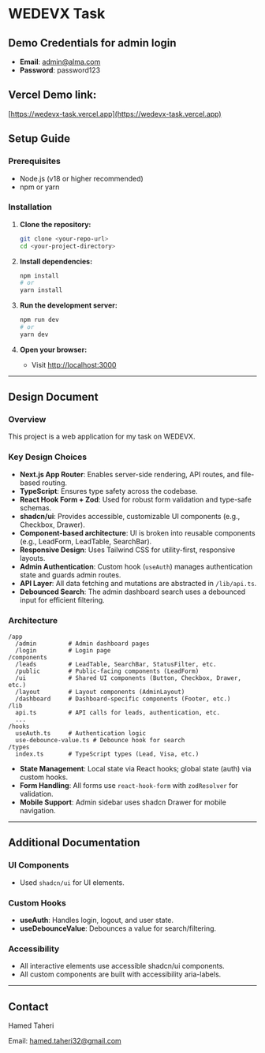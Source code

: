 # WEDEVX Task

## Demo Credentials for admin login

- **Email**: admin@alma.com
- **Password**: password123

## Vercel Demo link:
[https://wedevx-task.vercel.app](https://wedevx-task.vercel.app)

## Setup Guide

### Prerequisites

- Node.js (v18 or higher recommended)
- npm or yarn

### Installation

1. **Clone the repository:**

   ```sh
   git clone <your-repo-url>
   cd <your-project-directory>
   ```

2. **Install dependencies:**

   ```sh
   npm install
   # or
   yarn install
   ```

3. **Run the development server:**

   ```sh
   npm run dev
   # or
   yarn dev
   ```

4. **Open your browser:**
   - Visit [http://localhost:3000](http://localhost:3000)

---

## Design Document

### Overview

This project is a web application for my task on WEDEVX.

### Key Design Choices

- **Next.js App Router**: Enables server-side rendering, API routes, and file-based routing.
- **TypeScript**: Ensures type safety across the codebase.
- **React Hook Form + Zod**: Used for robust form validation and type-safe schemas.
- **shadcn/ui**: Provides accessible, customizable UI components (e.g., Checkbox, Drawer).
- **Component-based architecture**: UI is broken into reusable components (e.g., LeadForm, LeadTable, SearchBar).
- **Responsive Design**: Uses Tailwind CSS for utility-first, responsive layouts.
- **Admin Authentication**: Custom hook (`useAuth`) manages authentication state and guards admin routes.
- **API Layer**: All data fetching and mutations are abstracted in `/lib/api.ts`.
- **Debounced Search**: The admin dashboard search uses a debounced input for efficient filtering.

### Architecture

```
/app
  /admin         # Admin dashboard pages
  /login         # Login page
/components
  /leads         # LeadTable, SearchBar, StatusFilter, etc.
  /public        # Public-facing components (LeadForm)
  /ui            # Shared UI components (Button, Checkbox, Drawer, etc.)
  /layout        # Layout components (AdminLayout)
  /dashboard     # Dashboard-specific components (Footer, etc.)
/lib
  api.ts         # API calls for leads, authentication, etc.
  ...
/hooks
  useAuth.ts     # Authentication logic
  use-debounce-value.ts # Debounce hook for search
/types
  index.ts       # TypeScript types (Lead, Visa, etc.)
```

- **State Management**: Local state via React hooks; global state (auth) via custom hooks.
- **Form Handling**: All forms use `react-hook-form` with `zodResolver` for validation.
- **Mobile Support**: Admin sidebar uses shadcn Drawer for mobile navigation.

---

## Additional Documentation

### UI Components

- Used `shadcn/ui` for UI elements.

### Custom Hooks

- **useAuth**: Handles login, logout, and user state.
- **useDebounceValue**: Debounces a value for search/filtering.

### Accessibility

- All interactive elements use accessible shadcn/ui components.
- All custom components are built with accessibility aria-labels.

---

## Contact

Hamed Taheri

Email: hamed.taheri32@gmail.com
